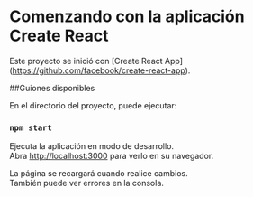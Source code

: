 # Comenzando con la aplicación Create React

Este proyecto se inició con [Create React App] (https://github.com/facebook/create-react-app).

##Guiones disponibles

En el directorio del proyecto, puede ejecutar:

### `npm start`

Ejecuta la aplicación en modo de desarrollo.\
Abra [http://localhost:3000](http://localhost:3000) para verlo en su navegador.

La página se recargará cuando realice cambios.\
También puede ver errores  en la consola.


